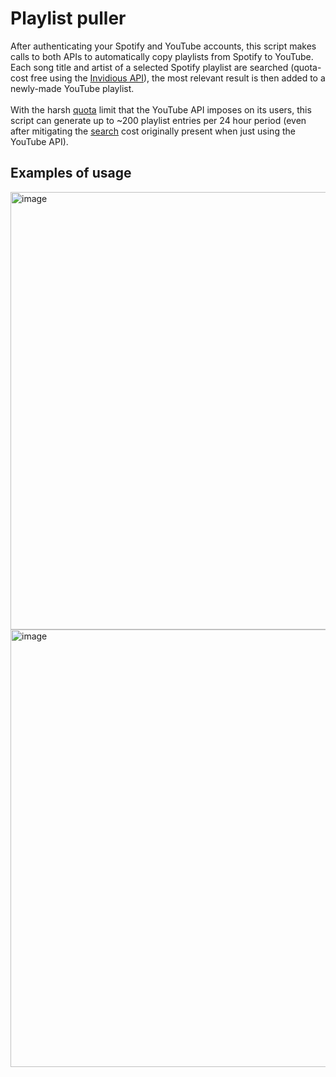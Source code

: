 # Playlist puller
After authenticating your Spotify and YouTube accounts, this script makes calls to both APIs to automatically copy playlists from Spotify to YouTube.
Each song title and artist of a selected Spotify playlist are searched (quota-cost free using the [Invidious API](https://docs.invidious.io/api/#get-apiv1videosid)), the most relevant result is then added to a newly-made YouTube playlist.\
\
With the harsh [quota](https://developers.google.com/youtube/v3/determine_quota_cost) limit that the YouTube API imposes on its users, this script can generate up to ~200 playlist entries per 24 hour period (even after mitigating the [search](https://developers.google.com/youtube/v3/docs/search/list#apps-script) cost originally present when just using the YouTube API).
## Examples of usage
<img src="https://user-images.githubusercontent.com/45922387/170873273-982ebb87-76f4-4f0e-9022-b604d6781eb0.png" alt="image" width="700"/>
<img src="https://user-images.githubusercontent.com/45922387/170873332-31fc7f25-0545-4a99-839b-006192f011ca.png" alt="image" width="700"/>

